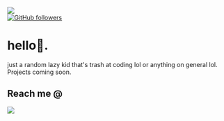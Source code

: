 ![](https://komarev.com/ghpvc/?username=icantcodelolz&color=blueviolet)           
[![GitHub followers](https://img.shields.io/github/followers/icantcodelolz.svg?style=social&label=Follow&maxAge=2592000)](https://github.com/icantcodelolz?tab=followers)
# hello👋.
just a random lazy kid that's trash at coding lol or anything on general lol.
Projects coming soon.

## Reach me @
<img
src=https://discord.c99.nl/widget/theme-3/780850713206194226.png>

